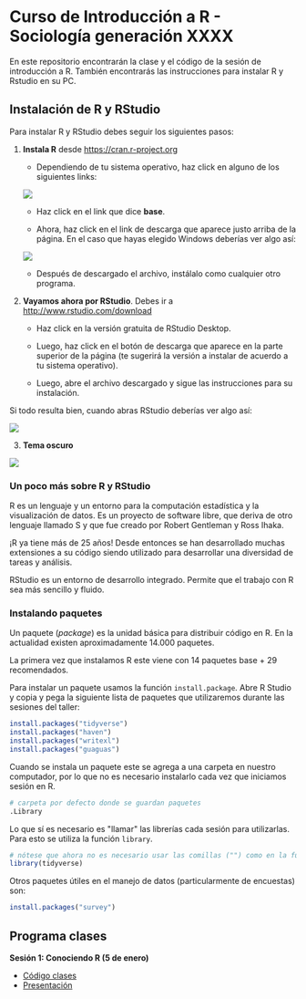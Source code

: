 # Curso de Introducción a R - Sociología generación XXXX

En este repositorio encontrarán la clase y el código de la sesión de introducción a R. También encontrarás las instrucciones para instalar R y Rstudio en su PC.

## Instalación de R y RStudio

Para instalar R y RStudio debes seguir los siguientes pasos:

1. **Instala R** desde <https://cran.r-project.org>

   + Dependiendo de tu sistema operativo, haz click en alguno de los siguientes links:

   ![](https://github.com/sirojas/Clases_ISUC/blob/main/images/r_cran.png)

   + Haz click en el link que dice **base**.

   + Ahora, haz click en el link de descarga que aparece justo arriba de la página. En el caso que hayas elegido Windows deberías ver algo así:

   ![](https://github.com/sirojas/Clases_ISUC/blob/main/images/r_4-1_windows.png)

   + Después de descargado el archivo, instálalo como cualquier otro programa.



2. **Vayamos ahora por RStudio**. Debes ir a <http://www.rstudio.com/download>

   + Haz click en la versión gratuita de RStudio Desktop.

   + Luego, haz click en el botón de descarga que aparece en la parte superior de la página (te sugerirá la versión a instalar de acuerdo a tu sistema operativo).

   + Luego, abre el archivo descargado y sigue las instrucciones para su instalación.

Si todo resulta bien, cuando abras RStudio deberías ver algo así:

![](https://github.com/sirojas/Clases_ISUC/blob/main/images/rstudio_default.png)


3. **Tema oscuro**

![](https://github.com/sirojas/Clases_ISUC/blob/main/images/rstudio_dark.png)

### Un poco más sobre R y RStudio

R es un lenguaje y un entorno para la computación estadística y la visualización de datos. Es un proyecto de software libre, que deriva de otro lenguaje llamado S y que fue creado por Robert Gentleman y Ross Ihaka.

¡R ya tiene más de 25 años! Desde entonces se han desarrollado muchas extensiones a su código siendo utilizado para desarrollar una diversidad de tareas y análisis.

RStudio es un entorno de desarrollo integrado. Permite que el trabajo con R sea más sencillo y fluido.

### Instalando paquetes

Un paquete (*package*) es la unidad básica para distribuir código en R. En la actualidad existen aproximadamente 14.000 paquetes.

La primera vez que instalamos R este viene con 14 paquetes base + 29 recomendados.

Para instalar un paquete usamos la función `install.package`. Abre R Studio y copia y pega la siguiente lista de paquetes que utilizaremos durante las sesiones del taller:

```r
install.packages("tidyverse")
install.packages("haven")
install.packages("writexl")
install.packages("guaguas")
```

Cuando se instala un paquete este se agrega a una carpeta en nuestro computador, por lo que no es necesario instalarlo cada vez que iniciamos sesión en R.

```r
# carpeta por defecto donde se guardan paquetes
.Library
```

Lo que sí es necesario es "llamar" las librerías cada sesión para utilizarlas. Para esto se utiliza la función `library`.

```r
# nótese que ahora no es necesario usar las comillas ("") como en la función de instalación
library(tidyverse)
```

Otros paquetes útiles en el manejo de datos (particularmente de encuestas) son:

```r
install.packages("survey")
```

## Programa clases

**Sesión 1: Conociendo R (5 de enero)**

- [Código clases](https://www.dropbox.com/s/aadn8bxg52k7o3t/codigo_en_vivo1.R?dl=0)
- [Presentación](https://docs.google.com/presentation/d/1DjiBGWrG97MHoUhYIrrLye1mkZ7ywTv4hxJHSs78Dts/edit?usp=sharing)
